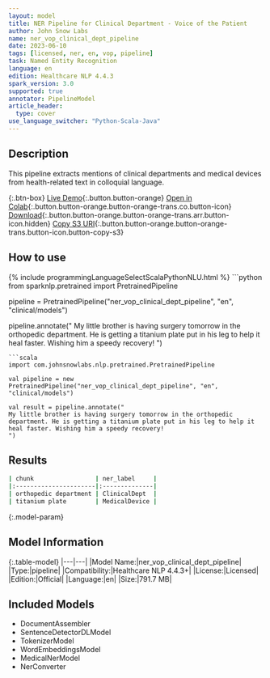 ```yaml
---
layout: model
title: NER Pipeline for Clinical Department - Voice of the Patient
author: John Snow Labs
name: ner_vop_clinical_dept_pipeline
date: 2023-06-10
tags: [licensed, ner, en, vop, pipeline]
task: Named Entity Recognition
language: en
edition: Healthcare NLP 4.4.3
spark_version: 3.0
supported: true
annotator: PipelineModel
article_header:
  type: cover
use_language_switcher: "Python-Scala-Java"
---
```


## Description

This pipeline extracts mentions of clinical departments and medical devices from health-related text in colloquial language.

{:.btn-box}
[Live Demo](https://demo.johnsnowlabs.com/healthcare/VOP/){:.button.button-orange}
[Open in Colab](https://colab.research.google.com/github/JohnSnowLabs/spark-nlp-workshop/blob/master/tutorials/streamlit_notebooks/healthcare/VOICE_OF_PATIENT.ipynb){:.button.button-orange.button-orange-trans.co.button-icon}
[Download](https://s3.amazonaws.com/auxdata.johnsnowlabs.com/clinical/models/ner_vop_clinical_dept_pipeline_en_4.4.3_3.0_1686406177343.zip){:.button.button-orange.button-orange-trans.arr.button-icon.hidden}
[Copy S3 URI](s3://auxdata.johnsnowlabs.com/clinical/models/ner_vop_clinical_dept_pipeline_en_4.4.3_3.0_1686406177343.zip){:.button.button-orange.button-orange-trans.button-icon.button-copy-s3}

## How to use



<div class="tabs-box" markdown="1">
{% include programmingLanguageSelectScalaPythonNLU.html %}
```python
from sparknlp.pretrained import PretrainedPipeline

pipeline = PretrainedPipeline("ner_vop_clinical_dept_pipeline", "en", "clinical/models")

pipeline.annotate("
My little brother is having surgery tomorrow in the orthopedic department. He is getting a titanium plate put in his leg to help it heal faster. Wishing him a speedy recovery!
")
```
```scala
import com.johnsnowlabs.nlp.pretrained.PretrainedPipeline

val pipeline = new PretrainedPipeline("ner_vop_clinical_dept_pipeline", "en", "clinical/models")

val result = pipeline.annotate("
My little brother is having surgery tomorrow in the orthopedic department. He is getting a titanium plate put in his leg to help it heal faster. Wishing him a speedy recovery!
")
```
</div>

## Results

```bash
| chunk                 | ner_label     |
|:----------------------|:--------------|
| orthopedic department | ClinicalDept  |
| titanium plate        | MedicalDevice |
```

{:.model-param}
## Model Information

{:.table-model}
|---|---|
|Model Name:|ner_vop_clinical_dept_pipeline|
|Type:|pipeline|
|Compatibility:|Healthcare NLP 4.4.3+|
|License:|Licensed|
|Edition:|Official|
|Language:|en|
|Size:|791.7 MB|

## Included Models

- DocumentAssembler
- SentenceDetectorDLModel
- TokenizerModel
- WordEmbeddingsModel
- MedicalNerModel
- NerConverter